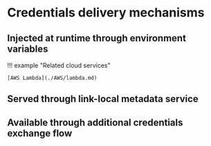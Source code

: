 # Credentials delivery mechanisms

## Injected at runtime through environment variables

!!! example "Related cloud services"

    [AWS Lambda](./AWS/lambda.md)

## Served through link-local metadata service

## Available through additional credentials exchange flow